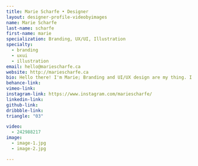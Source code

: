 ```yaml
---
title: Marie Scharfe • Designer
layout: designer-profile-videobyimages
name: Marie Scharfe
last-name: scharfe
first-name: marie
specialization: Branding, UX/UI, Illustration
specialty:
  - branding
  - uxui
  - illustration
email: hello@mariescharfe.ca
website: http://mariescharfe.ca
bio: Hello there! I'm Marie; Branding and UI/UX design are my thing. I'm influenced by art, culture, music, and fashion. I love a good laugh and I also enjoy Thrills—yeah, the soap gum.
behance-link:
vimeo-link:
instagram-link: https://www.instagram.com/mariescharfe/
linkedin-link:
github-link:
dribbble-link:
triangle: "03"

video:
  - 242988217
image:
  - image-1.jpg
  - image-2.jpg

---
```


